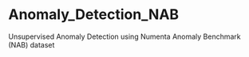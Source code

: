 # Anomaly_Detection_NAB
Unsupervised Anomaly Detection using Numenta Anomaly Benchmark (NAB) dataset
